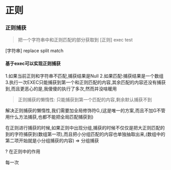 # 正则
### 正则捕获
> 把一个字符串中和正则匹配的部分获取到
[正则]
exec
test

[字符串]
replace
split
match
#### 基于exec可以实现正则捕获
1.如果当前正则和字符串不匹配,捕获结果是Null
2.如果匹配:捕获结果是一个数组
3.执行一次EXEC只能捕获到第一个和正则匹配的内容,其余匹配的内容还没有捕获到,而且更恶心的是,我傻傻的执行了多次,然而并没啥暖用
> 正则捕获的懒惰性: 只能捕获到第一个匹配的内容,剩余默认捕获不到

解决正则捕获的懒惰性,我们需要加全局修饰符G,(这是唯一的方案,而且不加G不管用什么方法捕获,也都不能把全局匹配捕获到)

在正则进行捕获的时候,如果正则中出现分组,捕获的时候不仅仅是把大正则匹配的到的字符捕获到(数组第一项),而且把小分组匹配的内容也单独抽取出来,(数组中的第二项开始就是小分组捕获的内容) => 分组捕获



? 在正则中的作用


每一次
